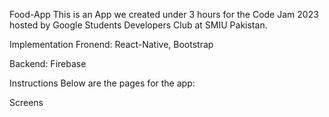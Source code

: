 Food-App
This is an App we created under 3 hours for the Code Jam 2023 hosted by Google Students Developers Club at SMIU Pakistan.

Implementation
Fronend: React-Native, Bootstrap

Backend: Firebase

Instructions
Below are the pages for the app:

Screens
